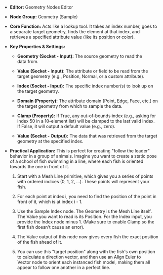 - **Editor:** Geometry Nodes Editor
    
- **Node Group:** Geometry (Sample)
    
- **Core Function:** Acts like a lookup tool. It takes an index number, goes to a separate target geometry, finds the element at that index, and retrieves a specified attribute value (like its position or color).
    
- **Key Properties & Settings:**
    
    - **Geometry (Socket - Input):** The source geometry to read the data from.
        
    - **Value (Socket - Input):** The attribute or field to be read from the target geometry (e.g., Position, Normal, or a custom attribute).
        
    - **Index (Socket - Input):** The specific index number(s) to look up on the target geometry.
        
    - **Domain (Property):** The attribute domain (Point, Edge, Face, etc.) on the target geometry from which to sample the data.
        
    - **Clamp (Property):** If True, any out-of-bounds index (e.g., asking for index 50 in a 10-element list) will be clamped to the last valid index. If False, it will output a default value (e.g., zero).
        
    - **Value (Socket - Output):** The data that was retrieved from the target geometry at the specified index.
        
- **Practical Application:** This is perfect for creating "follow the leader" behavior in a group of animals. Imagine you want to create a static pose of a school of fish swimming in a line, where each fish is oriented towards the one in front of it.
    
    1. Start with a Mesh Line primitive, which gives you a series of points with ordered indices (0, 1, 2, ...). These points will represent your fish.
        
    2. For each point at index i, you need to find the position of the point in front of it, which is at index i - 1.
        
    3. Use the Sample Index node. The Geometry is the Mesh Line itself. The Value you want to read is its Position. For the Index input, you provide the Index node minus 1. (Make sure to enable Clamp so the first fish doesn't cause an error).
        
    4. The Value output of this node now gives every fish the exact position of the fish ahead of it.
        
    5. You can use this "target position" along with the fish's own position to calculate a direction vector, and then use an Align Euler to Vector node to orient each instanced fish model, making them all appear to follow one another in a perfect line.